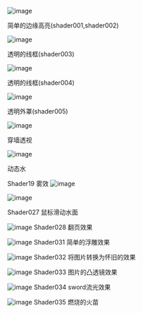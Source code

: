 ﻿
![image](https://github.com/wenluzhizhi/unity_shader/blob/master/imgs/outline.jpg)

简单的边缘高亮(shader001,shader002)


![image](https://github.com/wenluzhizhi/unity_shader/blob/master/imgs/QQ截图20170816154005.jpg)

透明的线框(shader003)


![image](https://github.com/wenluzhizhi/unity_shader/blob/master/imgs/dissolve.jpg)

透明的线框(shader004)

![image](https://github.com/wenluzhizhi/unity_shader/blob/master/imgs/Shader005_1.gif)

透明外罩(shader005)



![image](https://github.com/wenluzhizhi/unity_shader/blob/master/imgs/shader006_1.png)

穿墙透视


![image](https://github.com/wenluzhizhi/unity_shader/blob/master/imgs/shader007_water_1.png)

动态水


Shader19 雾效
![image](https://github.com/wenluzhizhi/unity_shader/blob/master/imgs/fog_1.png)



![image](https://github.com/wenluzhizhi/unity_shader/blob/master/imgs/Shader027.gif)

Shader027 鼠标滑动水面



![image](https://github.com/wenluzhizhi/unity_shader/blob/master/imgs/Shader028.gif)
Shader028 翻页效果


![image](https://github.com/wenluzhizhi/unity_shader/blob/master/imgs/Shader031_relief_1_1.png)
Shader031 简单的浮雕效果

![image](https://github.com/wenluzhizhi/unity_shader/blob/master/imgs/Shader032_Reminscence_1.png)
Shader032 将图片转换为怀旧的效果

![image](https://github.com/wenluzhizhi/unity_shader/blob/master/imgs/Shader033_ConvexLens_1.png)
Shader033 图片的凸透镜效果




![image](https://github.com/wenluzhizhi/unity_shader/blob/master/Shader034_Sword_Fluxray/sword.gif)
Shader034 sword流光效果





![image](https://github.com/wenluzhizhi/unity_shader/blob/master/Shader035_Fire_Flu/Shader035.gif)
Shader035 燃烧的火苗

